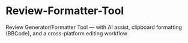 # Review-Formatter-Tool
Review Generator/Formatter Tool — with AI assist, clipboard formatting (BBCode), and a cross-platform editing workflow
